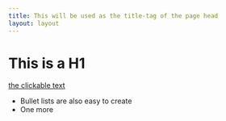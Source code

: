 ```yaml
---
title: This will be used as the title-tag of the page head
layout: layout
---
```


# This is a H1

[the clickable text](http://xlson.com/)

* Bullet lists are also easy to create
* One more

